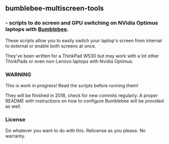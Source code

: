 ## bumblebee-multiscreen-tools
### - scripts to do screen and GPU switching on NVidia Optimus laptops with [Bumblebee](https://github.com/Bumblebee-Project/Bumblebee).

These scripts allow you to easily switch your laptop's screen from internal to external or enable both screens at once.

They've been written for a ThinkPad W530 but may work with a lot other ThinkPads or even non-Lenovo laptops with Nvidia Optimus.

### WARNING

This is work in progress! Read the scripts before running them!

They will be finished in 2018, check for new commits regularly.
A proper README with instructions on how to configure Bumblebee will be provided as well.

### License

Do whatever you want to do with this. Relicense as you please. No warranty.
